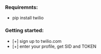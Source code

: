 ### Requiremnts:

 * pip install twilio

### Getting started:
* [+] sign up to twilio.com
* [+] enter your profile, get SID and TOKEN